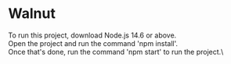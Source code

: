 # Walnut
To run this project, download Node.js 14.6 or above.\
Open the project and run the command 'npm install'.\
Once that's done, run the command 'npm start' to run the project.\
